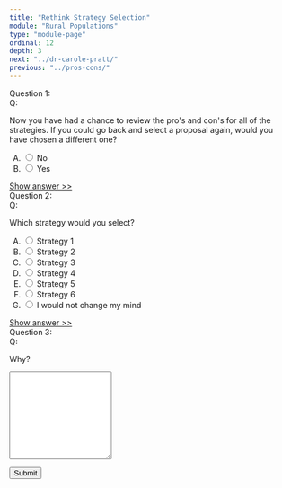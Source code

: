 ```yaml
---
title: "Rethink Strategy Selection"
module: "Rural Populations"
type: "module-page"
ordinal: 12
depth: 3
next: "../dr-carole-pratt/"
previous: "../pros-cons/"
---
```

<form method="post" action="."><div class="pageblock hide-feedback">







  


<div class="cases"><div class="casetitle">Question 1:</div><div class="casecontent"><div class="casequestion"><div class="casequestion-text clearfix"><div class="q-mod5">Q:</div><div class="question-text"><p>Now you have had a chance to review the pro's and con's for all of the strategies. If you could go back and select a proposal again, would you have chosen a different one?</p></div></div><form id="form-121" method="post"><ol class="caseanswercontainer" type="A"><li class=""><label><input name="question121" value="No"
                           type="radio">
                    No
                </label></li><li class=""><label><input name="question121" value="Yes"
                           type="radio">
                    Yes
                </label></li></ol></form></div><div class="casesanswerdisplay"><a href="#q121" class="moretoggle">Show answer &gt;&gt;</a><div id="q121" class="toggleable" style="display: none"><p><i>The correct answer is A:</i><div class="casequestionexplanation"></div></p></div></div></div></div>

  


<div class="cases"><div class="casetitle">Question 2:</div><div class="casecontent"><div class="casequestion"><div class="casequestion-text clearfix"><div class="q-mod5">Q:</div><div class="question-text"><p>Which strategy would you select?</p></div></div><form id="form-122" method="post"><ol class="caseanswercontainer" type="A"><li class=""><label><input name="question122" value="Strategy 1"
                           type="radio">
                    Strategy 1
                </label></li><li class=""><label><input name="question122" value="Strategy 2"
                           type="radio">
                    Strategy 2
                </label></li><li class=""><label><input name="question122" value="Strategy 3"
                           type="radio">
                    Strategy 3
                </label></li><li class=""><label><input name="question122" value="Strategy 4"
                           type="radio">
                    Strategy 4
                </label></li><li class=""><label><input name="question122" value="Strategy 5"
                           type="radio">
                    Strategy 5
                </label></li><li class=""><label><input name="question122" value="Strategy 6"
                           type="radio">
                    Strategy 6
                </label></li><li class=""><label><input name="question122" value="I would not change my mind"
                           type="radio">
                    I would not change my mind
                </label></li></ol></form></div><div class="casesanswerdisplay"><a href="#q122" class="moretoggle">Show answer &gt;&gt;</a><div id="q122" class="toggleable" style="display: none"><p><i>The correct answer is A:</i><div class="casequestionexplanation"></div></p></div></div></div></div>

  


<div class="cases"><div class="casetitle">Question 3:</div><div class="casecontent"><div class="casequestion"><div class="casequestion-text clearfix"><div class="q-mod5">Q:</div><div class="question-text"><p>Why?</p></div></div><textarea rows="10" name="question123" class="form-control"></textarea></div></div></div>



  <script src="/media/quizblock/js/quizshow.js"></script>



</div><div class="submit-container"><input class="btn btn-info btn-submit-section" type="submit" value="Submit" /></div></form>